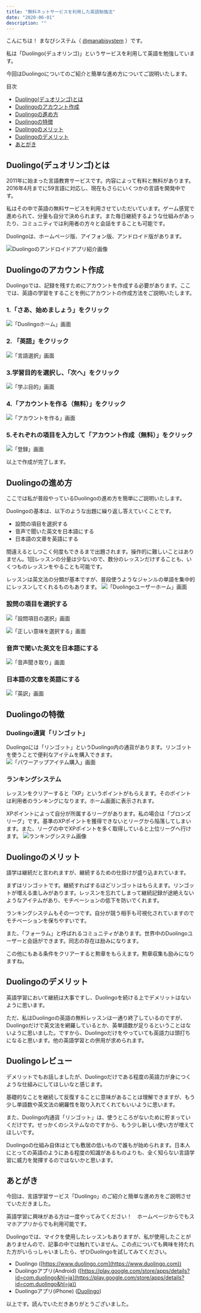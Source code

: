 ```yaml
---
title: "無料ネットサービスを利用した英語勉強法"
date: "2020-06-01"
description: ""
---
```


こんにちは！ まなびシステム（ [@manabisystem](https://twitter.com/manabisystem/) ）です。

私は「Duolingo(デュオリンゴ)」というサービスを利用して英語を勉強しています。

今回はDuolingoについてのご紹介と簡単な進め方についてご説明いたします。

目次
- [Duolingo(デュオリンゴ)とは](#Duolingo(デュオリンゴ)とは)
- [Duolingoのアカウント作成](#Duolingoのアカウント作成)
- [Duolingoの進め方](#Duolingoの進め方)
- [Duolingoの特徴](#Duolingoの特徴)
- [Duolingoのメリット](#Duolingoのメリット)
- [Duolingoのデメリット](#Duolingoのデメリット)
- [あとがき](#あとがき)

## Duolingo(デュオリンゴ)とは

2011年に始まった言語教育サービスです。内容によって有料と無料があります。2016年4月までに59言語に対応し、現在もさらにいくつかの言語を開発中です。

私はその中で英語の無料サービスを利用させていただいています。ゲーム感覚で進められて、分量も自分で決められます。また毎日継続するような仕組みがあったり、コミュニティでは利用者の方々と会話をすることも可能です。

Duolingoは、ホームページ版、アイフォン版、アンドロイド版があります。

![Duolingoのアンドロイドアプリ紹介画像](2020-05-13-screenshot-00013.png)

## Duolingoのアカウント作成

Duolingoでは、記録を残すためにアカウントを作成する必要があります。ここでは、英語の学習をすることを例にアカウントの作成方法をご説明いたします。

### 1.「さあ、始めましょう」をクリック

![「Duolingoホーム」画面](2020-05-13-screenshot-00001.png)

### 2. 「英語」をクリック
![「言語選択」画面](2020-05-13-screenshot-00002.png)

### 3.学習目的を選択し、「次へ」をクリック
![「学ぶ目的」画面](2020-05-13-screenshot-00003.png)

### 4.「アカウントを作る（無料）」をクリック
![「アカウントを作る」画面](2020-05-13-screenshot-00004.png)

### 5.それぞれの項目を入力して「アカウント作成（無料）」をクリック
![「登録」画面](2020-05-13-screenshot-00005.png)

以上で作成が完了します。

## Duolingoの進め方

ここでは私が普段やっているDuolingoの進め方を簡単にご説明いたします。

Duolingoの基本は、以下のような出題に繰り返し答えていくことです。

 - 設問の項目を選択する
 - 音声で聞いた英文を日本語にする
 - 日本語の文章を英語にする

間違えるとしつこく何度もできるまで出題されます。操作的に難しいことはありません。1回レッスンの分量は少ないので、数分のレッスンだけすることも、いくつものレッスンをやることも可能です。

レッスンは英文法の分類が基本ですが、普段使うようなジャンルの単語を集中的にレッスンしてくれるものもあります。
![「Duolingoユーザーホーム」画面](2020-05-13-screenshot-00006.png)

### 設問の項目を選択する
![「設問項目の選択」画面](2020-05-13-screenshot-00007.png)

![「正しい意味を選択する」画面](2020-05-13-screenshot-00009.png)

### 音声で聞いた英文を日本語にする
![「音声聞き取り」画面](2020-05-13-screenshot-00008.png)

### 日本語の文章を英語にする
![「英訳」画面](2020-05-13-screenshot-00010.png)

## Duolingoの特徴

### Duolingo通貨「リンゴット」

Duolingoには「リンゴット」というDuolingo内の通貨があります。リンゴットを使うことで便利なアイテムを購入できます。
![「パワーアップアイテム購入」画面](2020-05-13-screenshot-00011.png)

### ランキングシステム

レッスンをクリアーすると「XP」というポイントがもらえます。そのポイントは利用者のランキングになります。ホーム画面に表示されます。

XPポイントによって自分が所属するリーグがあります。私の場合は「ブロンズリーグ」です。基準のXPポイントを獲得できないとリーグから陥落してしまいます。また、リーグの中でXPポイントを多く取得していると上位リーグへ行けます。
![ランキングシステム画像](2020-05-13-screenshot-00012.png)

## Duolingoのメリット

語学は継続だと言われますが、継続するための仕掛けが盛り込まれています。

まずはリンゴットです。継続すればするほどリンゴットはもらえます。リンゴットが増える楽しみがあります。レッスンを忘れてしまって継続記録が途絶えないようなアイテムがあり、モチベーションの低下を防いでくれます。

ランキングシステムもその一つです。自分が競う相手も可視化されていますのでモチベーションを保ちやすいです。

また、「フォーラム」と呼ばれるコミュニティがあります。世界中のDuolingoユーザーと会話ができます。同志の存在は励みになります。

この他にもある条件をクリアーすると勲章をもらえます。勲章収集も励みになりますね。

## Duolingoのデメリット

英語学習において継続は大事ですし、Duolingoを続ける上でデメリットはないように思います。

ただ、私はDuolingoの英語の無料レッスンは一通り終了しているのですが、Duolingoだけで英文法を網羅しているとか、英単語数が足りるということはないように思いました。ですから、Duolingoだけをやっていても英語力は頭打ちになると思います。他の英語学習との併用が求められます。

## Duolingoレビュー

デメリットでもお話しましたが、Duolingoだけである程度の英語力が身につくような仕組みにしてほしいなと感じます。

基礎的なことを継続して反復することに意味があることは理解できますが、もう少し単語数や英文法の網羅性を取り入れてくれてもいいように思います。

また、Duolingo内通貨「リンゴット」は、使うところがないために貯まっていくだけです。せっかくのシステムなのですから、もう少し新しい使い方が増えてほしいです。

Duolingoの仕組み自体はとても敷居の低いもので誰もが始められます。日本人にとっての英語のようにある程度の知識があるものよりも、全く知らない言語学習に威力を発揮するのではないかと思います。

## あとがき

今回は、言語学習サービス「Duolingo」のご紹介と簡単な進め方をご説明させていただきました。

英語学習に興味がある方は一度やってみてください！　ホームページからでもスマホアプリからでも利用可能です。

Duolingoでは、マイクを使用したレッスンもありますが、私が使用したことがありませんので、記事の中では触れていません。この点についても興味を持たれた方がいらっしゃいましたら、ぜひDuolingoを試してみてください。

- Duolingo ([https://www.duolingo.com](https://www.duolingo.com))
- Duolingoアプリ(Android) ([https://play.google.com/store/apps/details?id=com.duolingo&hl=ja](https://play.google.com/store/apps/details?id=com.duolingo&hl=ja))
- Duolingoアプリ(iPhone) ([Duolingo](https://apps.apple.com/jp/app/duolingo%E3%81%A7%E8%8B%B1%E4%BC%9A%E8%A9%B1-%E3%83%AA%E3%82%B9%E3%83%8B%E3%83%B3%E3%82%B0%E3%82%84%E4%BC%9A%E8%A9%B1%E3%81%AE%E7%B7%B4%E7%BF%92/id570060128))

以上です。読んでいただきありがとうございました。
